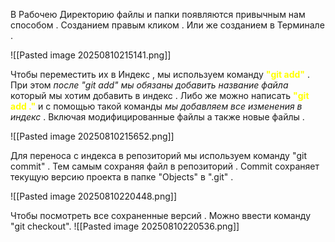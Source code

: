 В Рабочею Директорию файлы и папки появляются привычным нам способом . Созданием правым кликом . Или же созданием в Терминале .

![[Pasted image 20250810215141.png]]

Чтобы переместить их в Индекс , мы используем команду **<font color="#ffff00">"git add"</font>** . При этом *после "git add" мы обязаны добавить название файла* который мы хотим добавить в индекс . Либо же можно написать **<font color="#ffff00">"git add ."</font>** и с помощью такой команды *мы добавляем все изменения в индекс* . Включая модифицированные файлы а также новые файлы .

![[Pasted image 20250810215652.png]]

Для переноса с индекса в репозиторий мы используем команду "git commit" . Тем самым сохраняя файл в репозиторий . Commit сохраняет текущую версию проекта в папке "Objects" в ".git" .

![[Pasted image 20250810220448.png]]

Чтобы посмотреть все сохраненные версий . Можно ввести команду "git checkout".
![[Pasted image 20250810220536.png]]